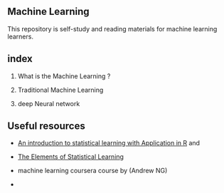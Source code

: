 ## Machine Learning

This repository is self-study and reading materials for machine learning learners.

## index

1. What is the Machine Learning ?

2. Traditional Machine Learning

3. deep Neural network

## Useful resources

- [An introduction to statistical learning with Application in R](http://www-bcf.usc.edu/~gareth/ISL/) and

- [The Elements of Statistical Learning](https://web.stanford.edu/~hastie/Papers/ESLII.pdf)

- machine learning coursera course by (Andrew NG)

-
